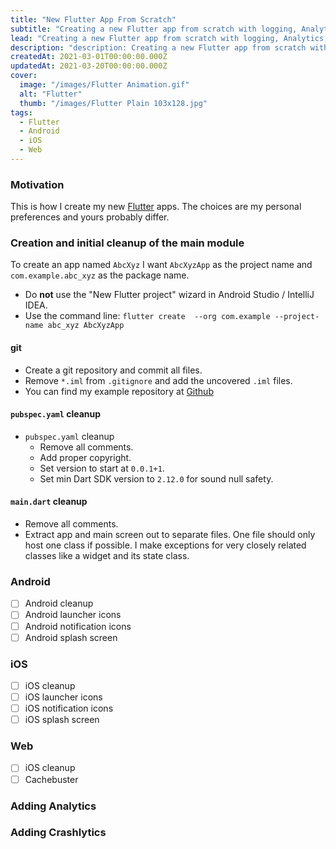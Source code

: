 ```yaml
---
title: "New Flutter App From Scratch"
subtitle: "Creating a new Flutter app from scratch with logging, Analytics, Crashlytics, proper icons and splash screen."
lead: "Creating a new Flutter app from scratch with logging, Analytics, Crashlytics, proper icons and splash screen."
description: "description: Creating a new Flutter app from scratch with logging, Analytics, Crashlytics, proper icons and splash screen."
createdAt: 2021-03-01T00:00:00.000Z
updatedAt: 2021-03-20T00:00:00.000Z
cover: 
  image: "/images/Flutter Animation.gif"
  alt: "Flutter"
  thumb: "/images/Flutter Plain 103x128.jpg"
tags: 
  - Flutter
  - Android
  - iOS
  - Web
---
```

### Motivation
This is how I create my new [Flutter](https://flutter.dev) apps. 
The choices are my personal preferences and yours probably differ.

### Creation and initial cleanup of the main module
To create an app named `AbcXyz` I want `AbcXyzApp` as the project name and `com.example.abc_xyz` as the package name.
- Do **not** use the "New Flutter project" wizard in Android Studio / IntelliJ IDEA.
- Use the command line: `flutter create  --org com.example --project-name abc_xyz AbcXyzApp`

#### git
- Create a git repository and commit all files.
- Remove `*.iml` from `.gitignore` and add the uncovered `.iml` files.
- You can find my example repository at [Github](https://github.com/eggnstone/AbcXyzApp)
  
#### `pubspec.yaml` cleanup
- `pubspec.yaml` cleanup
  - Remove all comments.
  - Add proper copyright.
  - Set version to start at `0.0.1+1`.
  - Set min Dart SDK version to `2.12.0` for sound null safety. 

#### `main.dart` cleanup
  - Remove all comments.
  - Extract app and main screen out to separate files. One file should only host one class if possible. I make exceptions for very closely related classes like a widget and its state class.
  
### Android
- [ ] Android cleanup
- [ ] Android launcher icons
- [ ] Android notification icons
- [ ] Android splash screen

### iOS
- [ ] iOS cleanup
- [ ] iOS launcher icons
- [ ] iOS notification icons
- [ ] iOS splash screen

### Web
- [ ] iOS cleanup
- [ ] Cachebuster

### Adding Analytics

### Adding Crashlytics
